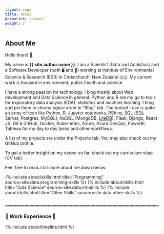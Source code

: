 ```yaml
---
layout: page
title: About
permalink: /about/
weight: 2
---
```


## **About Me**

Hello there! :wave:.

My name is **{{ site.author.name }}**. I am a Scientist (Data and Analytics) and a Software Developer (both :desktop_computer: and :iphone:) working at Institute of Environmental Science & Research (ESR) in Christchurch, New Zealand :new_zealand:. My current work is focused in environment, public health and science.

I have a strong passion for technology. I blog mostly about Web development and Data Science in general. Python and R are my go to tools for exploratory data analysis (EDA), statistics and machine learning. I blog and pin them in chronological order in "Blog" tab. The toolset I use is quite an array of tech like Python, R, Jupyter notebooks, RShiny, SQL (SQL Server, Postgres, MySQL), NoSQL (MongoDB, [LiteDB](https://www.litedb.org/)), Flask, Django, React JS, Git & GitHub, Docker, Kubernetes, Azure, Azure DevOps, PowerBI, Tableau for my day to day tasks and other workflows.

A list of my projects are under the Projects tab. You may also check out my GitHub profile.

To get a better insight on my career so far, check out my curriculum vitae (CV tab).

Feel free to read a bit more about me down below.

<div class="row">
{% include about/skills.html title="Programming" source=site.data.programming-skills %}
{% include about/skills.html title="Data Science" source=site.data.ml-skills %}
{% include about/skills.html title="Other Skills" source=site.data.other-skills %}
</div>

<style>
hr.dotted {
    border-top: 2px dotted #999;
}
</style>

<div class="row">
    <div class="col-lg-12 mx-auto">
        <div class="mb-12">
            <h6 class=" text-uppercase"></h6>
            <hr class="dotted">
        </div>
    </div>
</div>

<div class="col-xs-12 center-block text-center">
    <h3>💼 Work Experience 💼</h3>
</div>

<div class="row">
    {% include about/timeline.html %}
</div>
